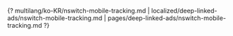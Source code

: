 {? multilang/ko-KR/nswitch-mobile-tracking.md | localized/deep-linked-ads/nswitch-mobile-tracking.md | pages/deep-linked-ads/nswitch-mobile-tracking.md ?}
